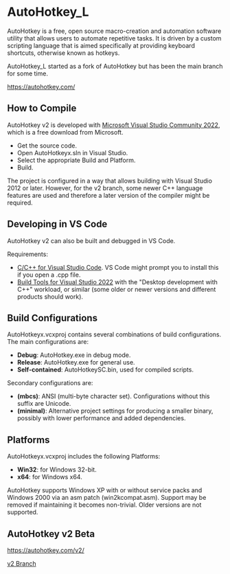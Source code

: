 # AutoHotkey_L #

AutoHotkey is a free, open source macro-creation and automation software utility that allows users to automate repetitive tasks. It is driven by a custom scripting language that is aimed specifically at providing keyboard shortcuts, otherwise known as hotkeys.

AutoHotkey_L started as a fork of AutoHotkey but has been the main branch for some time.

https://autohotkey.com/


## How to Compile ##

AutoHotkey v2 is developed with [Microsoft Visual Studio Community 2022](https://www.visualstudio.com/products/visual-studio-community-vs), which is a free download from Microsoft.

  - Get the source code.
  - Open AutoHotkeyx.sln in Visual Studio.
  - Select the appropriate Build and Platform.
  - Build.

The project is configured in a way that allows building with Visual Studio 2012 or later. However, for the v2 branch, some newer C++ language features are used and therefore a later version of the compiler might be required.


## Developing in VS Code ##

AutoHotkey v2 can also be built and debugged in VS Code.

Requirements:
  - [C/C++ for Visual Studio Code](https://marketplace.visualstudio.com/items?itemName=ms-vscode.cpptools). VS Code might prompt you to install this if you open a .cpp file.
  - [Build Tools for Visual Studio 2022](https://aka.ms/vs/17/release/vs_BuildTools.exe) with the "Desktop development with C++" workload, or similar (some older or newer versions and different products should work).



## Build Configurations ##

AutoHotkeyx.vcxproj contains several combinations of build configurations.  The main configurations are:

  - **Debug**: AutoHotkey.exe in debug mode.
  - **Release**: AutoHotkey.exe for general use.
  - **Self-contained**: AutoHotkeySC.bin, used for compiled scripts.

Secondary configurations are:

  - **(mbcs)**: ANSI (multi-byte character set). Configurations without this suffix are Unicode.
  - **(minimal)**: Alternative project settings for producing a smaller binary, possibly with lower performance and added dependencies.


## Platforms ##

AutoHotkeyx.vcxproj includes the following Platforms:

  - **Win32**: for Windows 32-bit.
  - **x64**: for Windows x64.

AutoHotkey supports Windows XP with or without service packs and Windows 2000 via an asm patch (win2kcompat.asm).  Support may be removed if maintaining it becomes non-trivial.  Older versions are not supported.

## AutoHotkey v2 Beta ##

https://autohotkey.com/v2/

[v2 Branch](https://github.com/Lexikos/AutoHotkey_L/tree/alpha)


